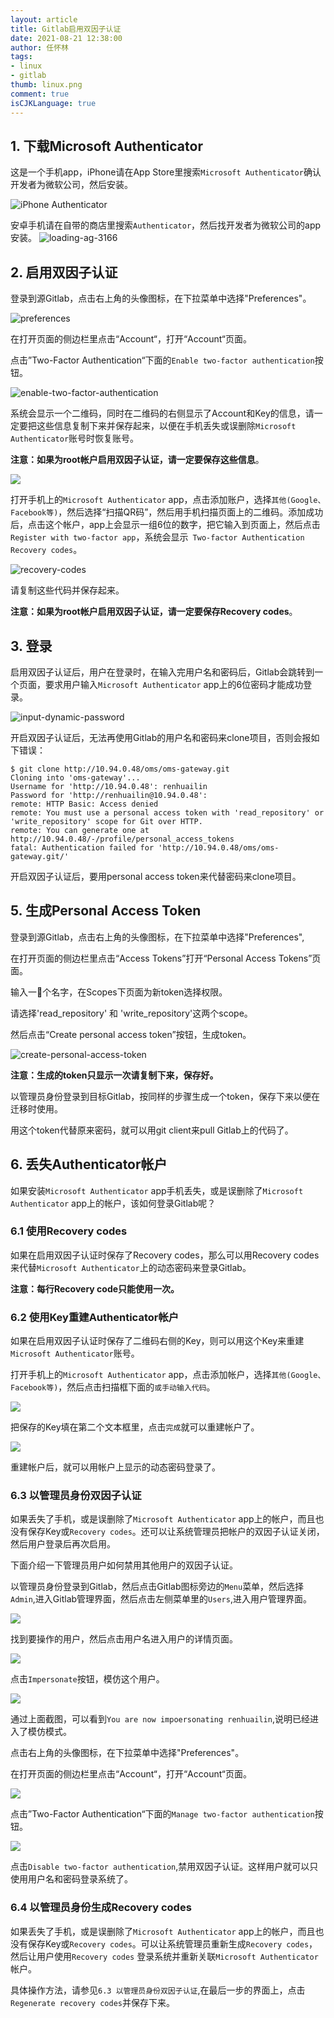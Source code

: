 ```yaml
---
layout: article
title: Gitlab启用双因子认证
date: 2021-08-21 12:38:00
author: 任怀林
tags:
- linux
- gitlab
thumb: linux.png
comment: true
isCJKLanguage: true
---
```


## 1.  下载Microsoft Authenticator

这是一个手机app，iPhone请在App Store里搜索`Microsoft Authenticator`确认开发者为微软公司，然后安装。

![iPhone Authenticator](/assets/img/blog/2021/08/22/WechatIMG240.png)

安卓手机请在自带的商店里搜索`Authenticator`，然后找开发者为微软公司的app安装。
![loading-ag-3166](/assets/img/blog/2021/08/22/WechatIMG4.jpeg)

## 2. 启用双因子认证

登录到源Gitlab，点击右上角的头像图标，在下拉菜单中选择"Preferences"。

![preferences](/assets/img/blog/2021/08/22/WX20210731-163932@2x.png)

在打开页面的侧边栏里点击“Account“，打开“Account“页面。

点击”Two-Factor Authentication“下面的`Enable two-factor authentication`按钮。

![enable-two-factor-authentication](/assets/img/blog/2021/08/22/WX20210814-140952@2x.png)

系统会显示一个二维码，同时在二维码的右侧显示了Account和Key的信息，请一定要把这些信息复制下来并保存起来，以便在手机丢失或误删除`Microsoft Authenticator`账号时恢复账号。

**注意：如果为root帐户启用双因子认证，请一定要保存这些信息**。

![](/assets/img/blog/2021/08/22/WX20210814-145237@2x.png)

打开手机上的`Microsoft Authenticator` app，点击添加账户，选择`其他(Google、Facebook等)`，然后选择“扫描QR码”，然后用手机扫描页面上的二维码。添加成功后，点击这个帐户，app上会显示一组6位的数字，把它输入到页面上，然后点击`Register with two-factor app`，系统会显示` Two-factor Authentication Recovery codes`。

![recovery-codes](/assets/img/blog/2021/08/22/WX20210816-141222@2x.png)

请复制这些代码并保存起来。

**注意：如果为root帐户启用双因子认证，请一定要保存Recovery codes**。

## 3. 登录

启用双因子认证后，用户在登录时，在输入完用户名和密码后，Gitlab会跳转到一个页面，要求用户输入`Microsoft Authenticator` app上的6位密码才能成功登录。

![input-dynamic-password](/assets/img/blog/2021/08/22/WX20210816-135441@2x.png)

开启双因子认证后，无法再使用Gitlab的用户名和密码来clone项目，否则会报如下错误：

```
$ git clone http://10.94.0.48/oms/oms-gateway.git
Cloning into 'oms-gateway'...
Username for 'http://10.94.0.48': renhuailin
Password for 'http://renhuailin@10.94.0.48':
remote: HTTP Basic: Access denied
remote: You must use a personal access token with 'read_repository' or 'write_repository' scope for Git over HTTP.
remote: You can generate one at http://10.94.0.48/-/profile/personal_access_tokens
fatal: Authentication failed for 'http://10.94.0.48/oms/oms-gateway.git/'
```

开启双因子认证后，要用personal access token来代替密码来clone项目。

## 5. 生成Personal  Access Token

登录到源Gitlab，点击右上角的头像图标，在下拉菜单中选择"Preferences",

在打开页面的侧边栏里点击“Access Tokens”打开“Personal Access Tokens”页面。

输入一个名字，在Scopes下页面为新token选择权限。

请选择'read_repository' 和 'write_repository'这两个scope。

然后点击“Create personal access token”按钮，生成token。

![create-personal-access-token](/assets/img/blog/2021/08/22/WX20210814-161351@2x.png)

**注意：生成的token只显示一次请复制下来，保存好。**

以管理员身份登录到目标Gitlab，按同样的步骤生成一个token，保存下来以便在迁移时使用。

用这个token代替原来密码，就可以用git client来pull Gitlab上的代码了。

## 6. 丢失Authenticator帐户

如果安装`Microsoft Authenticator` app手机丢失，或是误删除了`Microsoft Authenticator` app上的帐户，该如何登录Gitlab呢？

### 6.1 使用Recovery codes

如果在启用双因子认证时保存了Recovery codes，那么可以用Recovery codes来代替`Microsoft Authenticator`上的动态密码来登录Gitlab。

**注意：每行Recovery code只能使用一次。**

### 6.2 使用Key重建Authenticator帐户

如果在启用双因子认证时保存了二维码右侧的Key，则可以用这个Key来重建`Microsoft Authenticator`账号。

打开手机上的`Microsoft Authenticator` app，点击添加帐户，选择`其他(Google、Facebook等)`，然后点击扫描框下面的`或手动输入代码`。

![](/assets/img/blog/2021/08/22/WechatIMG243.png)

把保存的Key填在第二个文本框里，点击`完成`就可以重建帐户了。

![](/assets/img/blog/2021/08/22/WechatIMG242.jpeg)

重建帐户后，就可以用帐户上显示的动态密码登录了。

### 6.3 以管理员身份双因子认证

如果丢失了手机，或是误删除了`Microsoft Authenticator` app上的帐户，而且也没有保存Key或`Recovery codes`。还可以让系统管理员把帐户的双因子认证关闭，然后用户登录后再次启用。

下面介绍一下管理员用户如何禁用其他用户的双因子认证。

以管理员身份登录到Gitlab，然后点击Gitlab图标旁边的`Menu`菜单，然后选择`Admin`,进入Gitlab管理界面，然后点击左侧菜单里的`Users`,进入用户管理界面。

![](/assets/img/blog/2021/08/22/WX20210816-153419@2x.png)

找到要操作的用户，然后点击用户名进入用户的详情页面。

![](/assets/img/blog/2021/08/22/WX20210816-153918@2x.png)

点击`Impersonate`按钮，模仿这个用户。

![](/assets/img/blog/2021/08/22/WX20210816-153956@2x.png)

通过上面截图，可以看到`You are now impoersonating renhuailin`,说明已经进入了模仿模式。

点击右上角的头像图标，在下拉菜单中选择"Preferences"。

在打开页面的侧边栏里点击“Account“，打开“Account“页面。

![](/assets/img/blog/2021/08/22/WX20210816-154032@2x.png)

点击”Two-Factor Authentication“下面的`Manage two-factor authentication`按钮。

![](/assets/img/blog/2021/08/22/WX20210816-154059@2x.png)

点击`Disable two-factor authentication`,禁用双因子认证。这样用户就可以只使用用户名和密码登录系统了。

### 6.4 以管理员身份生成Recovery codes

如果丢失了手机，或是误删除了`Microsoft Authenticator` app上的帐户，而且也没有保存Key或`Recovery codes`。可以让系统管理员重新生成`Recovery codes`，然后让用户使用`Recovery codes` 登录系统并重新关联`Microsoft Authenticator` 帐户。

具体操作方法，请参见`6.3 以管理员身份双因子认证`,在最后一步的界面上，点击`Regenerate recovery codes`并保存下来。
